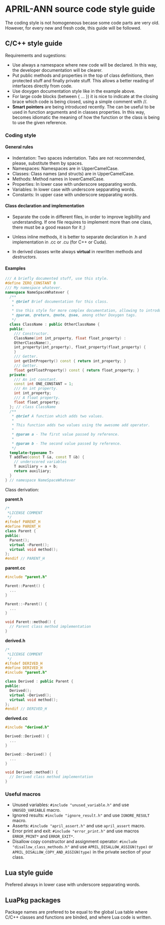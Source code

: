 # APRIL-ANN source code **style guide**

The coding style is not homogeneous becase some code parts are very old. However,
for every new and fresh code, this guide will be followed.

## C/C++ style guide

Requirements and sugestions:

- Use always a namespace where new code will be declared. In this way, the
  developer documentation will be clearer.
- Put public methods and properties in the top of class definitions, then
  protected stuff and finally private stuff. This allows a better reading of
  interfaces directly from code.
- Use doxygen documentation style like in the example above.
- For large code blocks (between { ... }) it is nice to indicate at the closing
  brace which code is being closed, using a simple comment with //.
- **Smart pointers** are being introduced recently. The can be useful to be used
  in function arguments and in classes properties. In this way, becomes
  idiomatic the meaning of how the function or the class is being to use the
  given reference.

### Coding style

#### General rules

- Indentation: Two spaces indentation. Tabs are not recommended, please,
  substitute them by spaces.
- Namespaces: Namespaces are in UpperCamelCase.
- Classes: Class names (and structs) are in UpperCamelCase.
- Methods: Method names in lowerCamelCase.
- Properties: In lower case with underscore sepparating words.
- Variables: In lower case with underscore sepparating words.
- Constants: In upper case with underscore sepparating words.

#### Class declaration and implementation

- Separate the code in different files, in order to improve legibility
  and understanding. If one file requires to implement more than one
  class, there must be a good reason for it ;)

- Unless inline methods, it is better to separate declaration in .h
  and implementation in .cc or .cu (for C++ or Cuda).

- In derived classes write always **virtual** in rewritten methods
  and *destructors*.

#### Examples

```C++
/// A briefly documented stuff, use this style.
#define ZERO_CONSTANT 0
/// My namespace whatever.
namespace NameSpaceWhatever {
  /**
   * @brief Brief documentation for this class.
   *
   * Use this style for more complex documentation, allowing to introduce @brief,
   * @param, @return, @note, @see, among other Doxygen tags.
   */
  class ClassName : public OtherClassName {
  public:
    /// Constructor.
    ClassName(int int_property, float float_property) :
    OtherClassName(),
    int_property(int_property), float_property(float_property) {
    }
    /// Getter.
    int getIntProperty() const { return int_property; }
    /// Getter.
    float getFloatProperty() const { return float_property; }
  private:
    /// An int constant.
    const int ONE_CONSTANT = 1;
    /// An int property.
    int int_property;
    /// A float property.
    float float_property;
  }; // class ClassName
  /**
   * @brief A function which adds two values.
   *
   * This function adds two values using the awesome add operator.
   *
   * @param a - The first value passed by reference.
   *
   * @param b - The second value passed by reference.
   */
  template<typename T>
  T addTwo(const T &a, const T &b) {
    // underscored variables
    T auxiliary = a + b;
    return auxiliary;
  }
} // namespace NameSpaceWhatever
```

Class derivation:

**parent.h**

```C++
/*
 *LICENSE COMMENT
 */
#ifndef PARENT_H
#define PARENT_H
class Parent {
public:
  Parent();
  virtual ~Parent();
  virtual void method();
};
#endif // PARENT_H
```

**parent.cc**
```C++
#include "parent.h"

Parent::Parent() {
  ...
}

Parent::~Parent() {
  ...
}

void Parent::method() {
  // Parent class method implementation
}
```

**derived.h**
```C++
/*
 *LICENSE COMMENT
 */
#ifndef DERIVED_H
#define DERIVED_H
#include "parent.h"

class Derived : public Parent {
public:
  Derived();
  virtual ~Derived();
  virtual void method();
};
#endif // DERIVED_H
```

**derived.cc**
```C++
#include "derived.h"

Derived::Derived() {
  ...
}

Derived::~Derived() {
  ...
}

void Derived::method() {
  // Derived class method implementation
}
```

### Useful macros

- Unused variables: `#include "unused_variable.h"` and use `UNUSED_VARIABLE`
  macro.
- Ignored results: `#include "ignore_result.h"` and use `IGNORE_RESULT` macro.
- Asserts: `#include "april_assert.h"` and use `april_assert` macro.
- Error print and exit: `#include "error_print.h"` and use macros `ERROR_PRINT*`
  and `ERROR_EXIT*`.
- Disallow copy constructor and assignment operator: `#include
  "disallow_class_methods.h"` and use `APRIL_DISALLOW_ASSIGN(type)` or
  `APRIL_DISALLOW_COPY_AND_ASSIGN(type)` in the private section of your class.

## Lua style guide

Prefered always in lower case with underscore sepparating words.

## LuaPkg packages

Package names are prefered to be equal to the global Lua table where C/C++
classes and functions are binded, and where Lua code is written.
